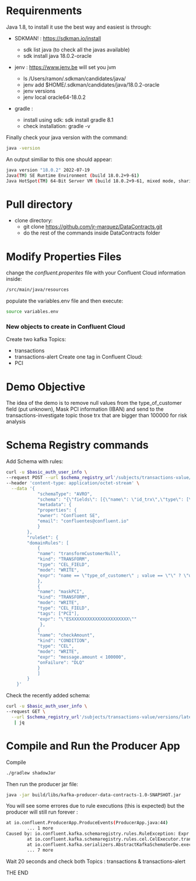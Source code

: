 # Requirenments
Java 1.8, to install it use the best way and easiest is through:
- SDKMAN! : https://sdkman.io/install
    - sdk list java (to check all the javas available)
    - sdk install java 18.0.2-oracle
 
- jenv : https://www.jenv.be will set you jvm
    - ls /Users/ramon/.sdkman/candidates/java/
    - jenv add $HOME/.sdkman/candidates/java/18.0.2-oracle
    - jenv versions
    - jenv local oracle64-18.0.2
    
- gradle :
    - install using sdk:  sdk install gradle 8.1
    - check installation: gradle -v

Finally check your java version with the command:
```bash
java -version
```
An output similiar to this one should appear:
```bash
java version "18.0.2" 2022-07-19
Java(TM) SE Runtime Environment (build 18.0.2+9-61)
Java HotSpot(TM) 64-Bit Server VM (build 18.0.2+9-61, mixed mode, sharing)
```

# Pull directory
- clone directory:
    - git clone https://github.com/jr-marquez/DataContracts.git
    - do the rest of the commands inside DataContracts folder
    
    
# Modify Properties Files

change the *confluent.properites* file with your Confluent Cloud information inside:
```bash
/src/main/java/resources
```
populate the variables.env file and then execute:
```bash
source variables.env
```
### New objects to create in Confluent Cloud
Create two kafka Topics:
- transactions
- transactions-alert
Create one tag in Confluent Cloud:
- PCI

# Demo Objective
The idea of the demo is to remove null values from the type_of_customer field (put unknown), Mask PCI information (IBAN) and send to the transactions-investigate topic those trx that are bigger than 100000 for risk analysis 

# Schema Registry commands

Add Schema with rules:

```bash
curl -u $basic_auth_user_info \
--request POST --url $schema_registry_url'/subjects/transactions-value/versions'   \
--header 'content-type: application/octet-stream' \
  --data '{
            "schemaType": "AVRO",
            "schema": "{\"fields\": [{\"name\": \"id_trx\",\"type\": [\"null\",\"int\"]},{\"name\":\"id_customer\",\"type\": [\"null\",\"int\"]},{\"name\": \"IBAN\",\"type\": [\"null\",\"string\"],\"confluent:tags\":[\"PCI\"]},{\"name\": \"amount\",\"type\": [\"null\",\"int\"]},{\"name\": \"concept\",\"type\": [\"null\",\"string\"]},{\"name\": \"type_of_customer\",\"type\": [\"null\",\"string\"]}],\"name\": \"TransactionData\",\"namespace\": \"io.confluent.se.avro_schemas\",\"type\": \"record\"}",
            "metadata": {
            "properties": {
            "owner": "Confluent SE",
            "email": "confluentes@confluent.io"
            }
        },
        "ruleSet": {
        "domainRules": [
            {
            "name": "transformCustomerNull",
            "kind": "TRANSFORM",
            "type": "CEL_FIELD",
            "mode": "WRITE",
            "expr": "name == \"type_of_customer\" ; value == \"\" ? \"unknown\" : value"
            },
            {
            "name": "maskPCI",
            "kind": "TRANSFORM",
            "mode": "WRITE",
            "type": "CEL_FIELD",
            "tags": ["PCI"],
            "expr": "\"ESXXXXXXXXXXXXXXXXXXXXXX\""
             },
            {
            "name": "checkAmount",
            "kind": "CONDITION",
            "type": "CEL",
            "mode": "WRITE",
            "expr": "message.amount < 100000",
            "onFailure": "DLQ"
            }
            ]
        }
    }' 
```
Check the recently added schema:

```bash
curl -u $basic_auth_user_info \
--request GET \
  --url $schema_registry_url'/subjects/transactions-value/versions/latest' \
   | jq
```
# Compile and Run the Producer App
Compile
```bash
./gradlew shadowJar
```

Then run the producer jar file:
```bash
java -jar build/libs/kafka-producer-data-contracts-1.0-SNAPSHOT.jar
```
You will see some errores due to rule executions (this is expected) but the producer will still run forever :
```bash
at io.confluent.ProducerApp.ProduceEvents(ProducerApp.java:44)
        ... 1 more
Caused by: io.confluent.kafka.schemaregistry.rules.RuleException: Expr 'message.amount < 100000' failed
        at io.confluent.kafka.schemaregistry.rules.cel.CelExecutor.transform(CelExecutor.java:70)
        at io.confluent.kafka.serializers.AbstractKafkaSchemaSerDe.executeRules(AbstractKafkaSchemaSerDe.java:618)
        ... 7 more
```

Wait 20 seconds and check both Topics : transactions & transactions-alert

THE END
